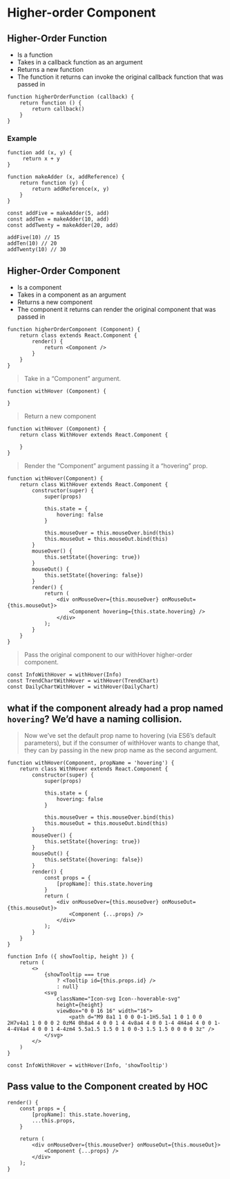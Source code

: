 # Higher-order Component
## Higher-Order Function 
* Is a function 
* Takes in a callback function as an argument 
* Returns a new function 
* The function it returns can invoke the original callback function that was passed in

```
function higherOrderFunction (callback) {
	return function () {
		return callback()
	}
}
```
### Example

```
function add (x, y) {
 	 return x + y
}

function makeAdder (x, addReference) {
	return function (y) {
		return addReference(x, y)
	}
}

const addFive = makeAdder(5, add)
const addTen = makeAdder(10, add)
const addTwenty = makeAdder(20, add)

addFive(10) // 15
addTen(10) // 20
addTwenty(10) // 30
```

## Higher-Order Component
* Is a component
* Takes in a component as an argument
* Returns a new component
* The component it returns can render the original component that was passed in
  
```
function higherOrderComponent (Component) {
	return class extends React.Component {
		render() {
			return <Component />
		}
	}
}
```

> Take in a “Component” argument.
```
function withHover (Component) {

}
```

> Return a new component
```
function withHover (Component) {
	return class WithHover extends React.Component {

	}
}
```

> Render the “Component” argument passing it a “hovering” prop.
```
function withHover(Component) {
	return class WithHover extends React.Component {
		constructor(super) {
			super(props)

			this.state = {
				hovering: false
			}

			this.mouseOver = this.mouseOver.bind(this)
			this.mouseOut = this.mouseOut.bind(this)
		}
		mouseOver() {
			this.setState({hovering: true})
		}
		mouseOut() {
			this.setState({hovering: false})
		}
		render() {
			return (
				<div onMouseOver={this.mouseOver} onMouseOut={this.mouseOut}>
					<Component hovering={this.state.hovering} />
				</div>
			);
		}
	}
}
```

> Pass the original component to our withHover higher-order component.
```
const InfoWithHover = withHover(Info)
const TrendChartWithHover = withHover(TrendChart)
const DailyChartWithHover = withHover(DailyChart)
```

## what if the component already had a prop named `hovering`? We’d have a naming collision.
> Now we’ve set the default prop name to hovering (via ES6’s default parameters), but if the consumer of withHover wants to change that, they can by passing in the new prop name as the second argument.
```
function withHover(Component, propName = 'hovering') {
	return class WithHover extends React.Component {
		constructor(super) {
			super(props)

			this.state = {
				hovering: false
			}

			this.mouseOver = this.mouseOver.bind(this)
			this.mouseOut = this.mouseOut.bind(this)
		}
		mouseOver() {
			this.setState({hovering: true})
		}
		mouseOut() {
			this.setState({hovering: false})
		}
		render() {
			const props = {
				[propName]: this.state.hovering
			}
			return (
				<div onMouseOver={this.mouseOver} onMouseOut={this.mouseOut}>
					<Component {...props} />
				</div>
			);
		}
	}
}

function Info ({ showTooltip, height }) {
	return (
		<>
			{showTooltip === true
				? <Tooltip id={this.props.id} />
				: null}
			<svg
				className="Icon-svg Icon--hoverable-svg"
				height={height}
				viewBox="0 0 16 16" width="16">
					<path d="M9 8a1 1 0 0 0-1-1H5.5a1 1 0 1 0 0 2H7v4a1 1 0 0 0 2 0zM4 0h8a4 4 0 0 1 4 4v8a4 4 0 0 1-4 4H4a4 4 0 0 1-4-4V4a4 4 0 0 1 4-4zm4 5.5a1.5 1.5 0 1 0 0-3 1.5 1.5 0 0 0 0 3z" />
			</svg>
		</>
	)
}

const InfoWithHover = withHover(Info, 'showTooltip')
```

## Pass value to the Component created by HOC
```
render() {
	const props = {
		[propName]: this.state.hovering,
		...this.props,
	}

	return (
		<div onMouseOver={this.mouseOver} onMouseOut={this.mouseOut}>
			<Component {...props} />
		</div>
	);
}
```